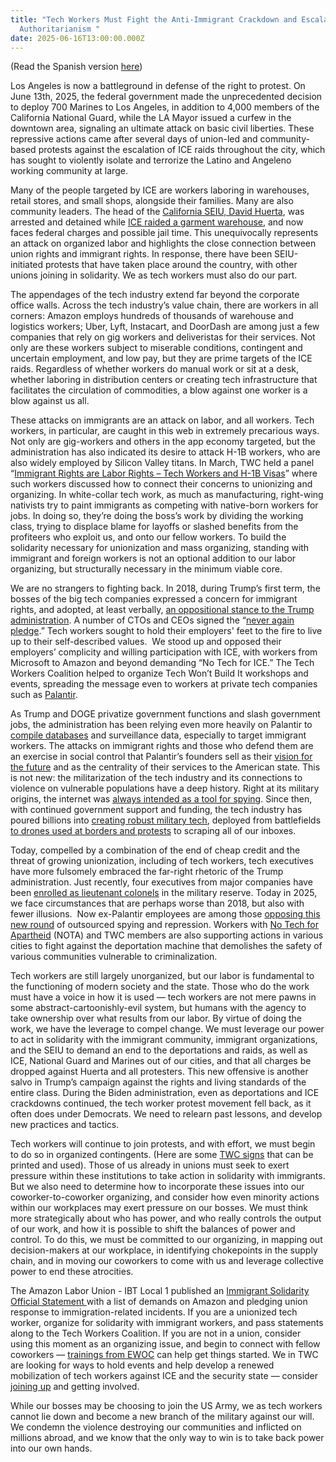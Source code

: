 ```yaml
---
title: "Tech Workers Must Fight the Anti-Immigrant Crackdown and Escalating
  Authoritarianism "
date: 2025-06-16T13:00:00.000Z
---
```

(Read the Spanish version [here](https://techworkerscoalition.org/blog/2025/06/16/los-las-y-les-trabajadores-en-la-industria-tecnol%C3%B3gica-deben-luchar-contra-la-represi%C3%B3n-antiinmigrante-y-el-creciente-autoritarismo/))

Los Angeles is now a battleground in defense of the right to protest. On June 13th, 2025, the federal government made the unprecedented decision to deploy 700 Marines to Los Angeles, in addition to 4,000 members of the California National Guard, while the LA Mayor issued a curfew in the downtown area, signaling an ultimate attack on basic civil liberties. These repressive actions came after several days of union-led and community-based protests against the escalation of ICE raids throughout the city, which has sought to violently isolate and terrorize the Latino and Angeleno working community at large. 

Many of the people targeted by ICE are workers laboring in warehouses, retail stores, and small shops, alongside their families. Many are also community leaders. The head of the [California SEIU, David Huerta](https://seiuca.org/press-releases/2025/06/06/seiu-california-president-david-huerta-injured-detained-at-ice-raid-in-los-angeles/), was arrested and detained while [ICE raided a garment warehouse](https://www.aft.org/press-release/afts-weingarten-situation-los-angeles), and now faces federal charges and possible jail time. This unequivocally represents an attack on organized labor and highlights the close connection between union rights and immigrant rights. In response, there have been SEIU-initiated protests that have taken place around the country, with other unions joining in solidarity. We as tech workers must also do our part. 

The appendages of the tech industry extend far beyond the corporate office walls. Across the tech industry’s value chain, there are workers in all corners: Amazon employs hundreds of thousands of warehouse and logistics workers; Uber, Lyft, Instacart, and DoorDash are among just a few companies that rely on gig workers and deliveristas for their services. Not only are these workers subject to miserable conditions, contingent and uncertain employment, and low pay, but they are prime targets of the ICE raids. Regardless of whether workers do manual work or sit at a desk, whether laboring in distribution centers or creating tech infrastructure that facilitates the circulation of commodities, a blow against one worker is a blow against us all. 

These attacks on immigrants are an attack on labor, and all workers. Tech workers, in particular, are caught in this web in extremely precarious ways. Not only are gig-workers and others in the app economy targeted, but the administration has also indicated its desire to attack H-1B workers, who are also widely employed by Silicon Valley titans. In March, TWC held a panel “[Immigrant Rights are Labor Rights – Tech Workers and H-1B Visas](https://techworkerscoalition.org/blog/2025/03/14/immigrant-rights-are-labor-rights-tech-workers-and-h-1b-visas/)” where such workers discussed how to connect their concerns to unionizing and organizing. In white-collar tech work, as much as manufacturing, right-wing nativists try to paint immigrants as competing with native-born workers for jobs. In doing so, they’re doing the boss’s work by dividing the working class, trying to displace blame for layoffs or slashed benefits from the profiteers who exploit us, and onto our fellow workers. To build the solidarity necessary for unionization and mass organizing, standing with immigrant and foreign workers is not an optional addition to our labor organizing, but structurally necessary in the minimum viable core. 

We are no strangers to fighting back. In 2018, during Trump’s first term, the bosses of the big tech companies expressed a concern for immigrant rights, and adopted, at least verbally, [an oppositional stance to the Trump administration](https://logicmag.io/the-making-of-the-tech-worker-movement/full-text/). A number of CTOs and CEOs signed the “[never again pledge](https://neveragain.tech/).” Tech workers sought to hold their employers' feet to the fire to live up to their self-described values.  We stood up and opposed their employers’ complicity and willing participation with ICE, with workers from Microsoft to Amazon and beyond demanding “No Tech for ICE.” The Tech Workers Coalition helped to organize Tech Won’t Build It workshops and events, spreading the message even to workers at private tech companies such as [Palantir](https://techworkerscoalition.org/blog/2019/08/23/issue-52/). 

As Trump and DOGE privatize government functions and slash government jobs, the administration has been relying even more heavily on Palantir to [compile databases](https://newrepublic.com/post/195904/trump-palantir-data-americans) and surveillance data, especially to target immigrant workers. The attacks on immigrant rights and those who defend them are an exercise in social control that Palantir’s founders sell as their [vision for the future](https://www.bloomberg.com/news/articles/2025-02-21/palantir-ceo-s-new-book-is-a-call-to-arms-and-a-sales-pitch) and as the centrality of their services to the American state. This is not new: the militarization of the tech industry and its connections to violence on vulnerable populations have a deep history. Right at its military origins, the internet was [always intended as a tool for spying](https://www.nefariousrussians.com/p/yes-the-internet-was-always-intended). Since then, with continued government support and funding, the tech industry has poured billions into [creating robust military tech](https://www.defenseone.com/business/2025/02/what-googles-return-defense-ai-means/402816/), deployed from battlefields [to drones used at borders and protests](https://www.theguardian.com/us-news/2025/jun/12/predator-drone-los-angeles-protests) to scraping all of our inboxes. 

Today, compelled by a combination of the end of cheap credit and the threat of growing unionization, including of tech workers, tech executives have more fulsomely embraced the far-right rhetoric of the Trump administration. Just recently, four executives from major companies have been [enrolled as lieutenant colonels](https://taskandpurpose.com/military-life/army-reserve-lt-col-tech-execs/) in the military reserve. Today in 2025, we face circumstances that are perhaps worse than 2018, but also with fewer illusions.  Now ex-Palantir employees are among those [opposing this new round](https://www.npr.org/2025/05/05/nx-s1-5387514/palantir-workers-letter-trump) of outsourced spying and repression. Workers with [No Tech for Apartheid](https://www.notechforapartheid.com/) (NOTA) and TWC members are also supporting actions in various cities to fight against the deportation machine that demolishes the safety of various communities vulnerable to criminalization. 

Tech workers are still largely unorganized, but our labor is fundamental to the functioning of modern society and the state. Those who do the work must have a voice in how it is used — tech workers are not mere pawns in some abstract-cartoonishly-evil system, but humans with the agency to take ownership over what results from our labor. By virtue of doing the work, we have the leverage to compel change. We must leverage our power to act in solidarity with the immigrant community, immigrant organizations, and the SEIU to demand an end to the deportations and raids, as well as ICE, National Guard and Marines out of our cities, and that all charges be dropped against Huerta and all protesters. This new offensive is another salvo in Trump’s campaign against the rights and living standards of the entire class. During the Biden administration, even as deportations and ICE crackdowns continued, the tech worker protest movement fell back, as it often does under Democrats. We need to relearn past lessons, and develop new practices and tactics.

Tech workers will continue to join protests, and with effort, we must begin to do so in organized contingents. (Here are some [TWC signs](https://drive.google.com/file/d/1TnHpH6usy7LEuH4n6pBTUWTc1s-tHlpd/view) that can be printed and used). Those of us already in unions must seek to exert pressure within these institutions to take action in solidarity with immigrants. But we also need to determine how to incorporate these issues into our coworker-to-coworker organizing, and consider how even minority actions within our workplaces may exert pressure on our bosses. We must think more strategically about who has power, and who really controls the output of our work, and how it is possible to shift the balances of power and control. To do this, we must be committed to our organizing, in mapping out decision-makers at our workplace, in identifying chokepoints in the supply chain, and in moving our coworkers to come with us and leverage collective power to end these atrocities. 

The Amazon Labor Union - IBT Local 1 published an [Immigrant Solidarity Official Statement ](https://www.amazonlaborunion.org/immigrant-solidarity)with a list of demands on Amazon and pledging union response to immigration-related incidents. If you are a unionized tech worker, organize for solidarity with immigrant workers, and pass statements along to the Tech Workers Coalition. If you are not in a union, consider using this moment as an organizing issue, and begin to connect with fellow coworkers — [trainings from EWOC](https://workerorganizing.org/training/) can help get things started. We in TWC are looking for ways to hold events and help develop a renewed mobilization of tech workers against ICE and the security state — consider [joining up](https://techworkerscoalition.org/subscribe/) and getting involved.

While our bosses may be choosing to join the US Army, we as tech workers cannot lie down and become a new branch of the military against our will. We condemn the violence destroying our communities and inflicted on millions abroad, and we know that the only way to win is to take back power into our own hands.
